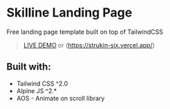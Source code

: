 # Skilline Landing Page
Free landing page template built on top of TailwindCSS

> [LIVE DEMO](https://strukin.site/) or (https://strukin-six.vercel.app/)

## Built with:
- Tailwind CSS ^2.0
- Alpine JS ^2.*
- AOS - Animate on scroll library

